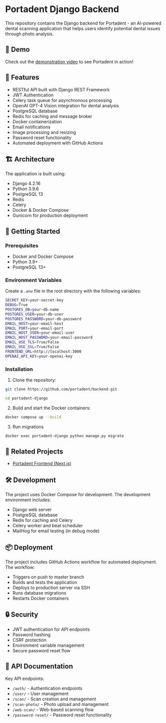 # Portadent Django Backend

This repository contains the Django backend for Portadent - an AI-powered dental scanning application that helps users identify potential dental issues through photo analysis.

## 🎥 Demo

Check out the [demonstration video](https://www.youtube.com/shorts/uDWKXwFe99M) to see Portadent in action!

## 🌟 Features

- RESTful API built with Django REST Framework
- JWT Authentication
- Celery task queue for asynchronous processing
- OpenAI GPT-4 Vision integration for dental analysis
- PostgreSQL database
- Redis for caching and message broker
- Docker containerization
- Email notifications
- Image processing and resizing
- Password reset functionality
- Automated deployment with GitHub Actions

## 🏗️ Architecture

The application is built using:

- Django 4.2.16
- Python 3.9.6
- PostgreSQL 13
- Redis
- Celery
- Docker & Docker Compose
- Gunicorn for production deployment

## 🚀 Getting Started

### Prerequisites

- Docker and Docker Compose
- Python 3.9+
- PostgreSQL 13+

### Environment Variables

Create a `.env` file in the root directory with the following variables:

```bash
SECRET_KEY=your-secret-key
DEBUG=True
POSTGRES_DB=your-db-name
POSTGRES_USER=your-db-user
POSTGRES_PASSWORD=your-db-password
EMAIL_HOST=your-email-host
EMAIL_PORT=your-email-port
EMAIL_HOST_USER=your-email-user
EMAIL_HOST_PASSWORD=your-email-password
EMAIL_USE_TLS=True/False
EMAIL_USE_SSL=True/False
FRONTEND_URL=http://localhost:3000
OPENAI_API_KEY=your-openai-key
```

### Installation

1. Clone the repository:

```bash
git clone https://github.com/portadent/backend.git

cd portadent-django
```

2. Build and start the Docker containers:

```bash
docker compose up --build
```

3. Run migrations

```bash
docker exec portadent-django python manage.py migrate
```

## 🔄 Related Projects

- [Portadent Frontend (Next.js)](https://github.com/mihnea-popescu/portadent-nextjs)

## 🛠️ Development

The project uses Docker Compose for development. The development environment includes:

- Django web server
- PostgreSQL database
- Redis for caching and Celery
- Celery worker and beat scheduler
- MailHog for email testing (in debug mode)

## 📦 Deployment

The project includes GitHub Actions workflow for automated deployment. The workflow:

- Triggers on push to master branch
- Builds and tests the application
- Deploys to production server via SSH
- Runs database migrations
- Restarts Docker containers

## 🔒 Security

- JWT authentication for API endpoints
- Password hashing
- CSRF protection
- Environment variable management
- Secure password reset flow

## 📝 API Documentation

Key API endpoints:

- `/auth/` - Authentication endpoints
- `/user/` - User management
- `/scan/` - Scan creation and management
- `/scan-photo/` - Photo upload and management
- `/web-scan/` - Web-based scanning flow
- `/password-reset/` - Password reset functionality
